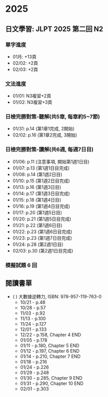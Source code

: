 # 2025

## 日文學習: JLPT 2025 第二回 N2

### 單字進度

- 01月: +13頁
- 02/02: +2頁
- 02/03: +2頁

### 文法進度

- 01/01: N3複習+2頁
- 01/02: N3複習+3頁

### 日檢完勝對策-聽解(共5章, 每章約5~7節)

- 01/31: p.14 (第1章1完成, 2開始)
- 02/02: p.16 (第1章2完成, 3開始)


### 日檢完勝對策-讀解(共6週, 每週7日目)

- 01/06: p.11 (注意事項, 開始第1週1日目)
- 01/07: p.13 (第1週1日目完成)
- 01/08: p.14 (第1週2日目)
- 01/10: p.15 (第1週2日目完成)
- 01/13: p.16 (第1週3日目)
- 01/14: p.17 (第1週3日目完成)
- 01/15: p.18 (第1週4日目)
- 01/16: p.19 (第1週4日目完成)
- 01/17: p.20 (第1週5日目)
- 01/20: p.21 (第1週5日目完成)
- 01/21: p.22 (第1週6日目)
- 01/22: p.23 (第1週6日目完成)
- 01/23: p.23 (第1週7日目完成)
- 01/24: p.28 (第2週1日目)
- 02/03: p.30 (第2週1日目完成)


### 模擬試題 6 回



## 閱讀書單

- ( ) 大數據逆轉力, ISBN: 978-957-119-763-0
  - 10/21 - p.48
  - 10/28 - p.57
  - 11/03 - p.92
  - 11/13 - p.100
  - 11/24 - p.127
  - 12/01 - p.133
  - 12/22 - p.158, Chapter 4 END
  - 01/05 - p.178
  - 01/11 - p.180, Chapter 5 END
  - 01/12 - p.197, Chapter 6 END
  - 01/14 - p.210, Chapter 7 END
  - 01/18 - p.216
  - 01/24 - p.226
  - 01/29 - p.248
  - 01/30 - p.285, Chapter 9 END
  - 01/31 - p.290, Chapter 10 END
  - 02/01 - p.303



